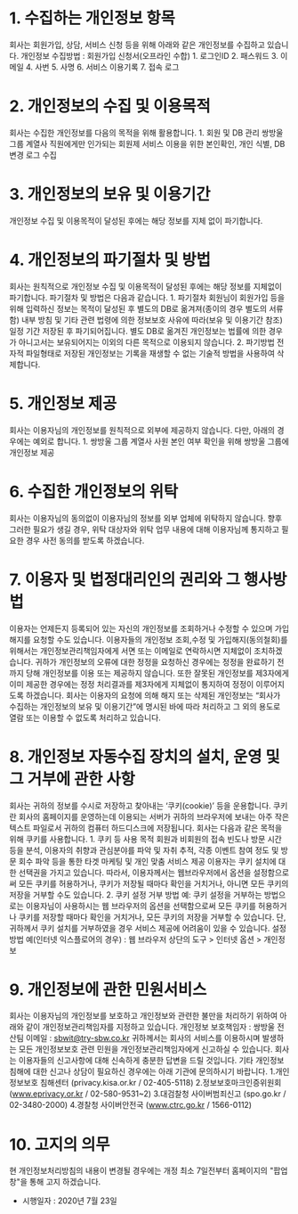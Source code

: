 # 1. 수집하는 개인정보 항목

회사는 회원가입, 상담, 서비스 신청 등을 위해 아래와 같은 개인정보를 수집하고 있습니다.
개인정보 수집방법 : 회원가입 신청서(오프라인 수합)
	1.	로그인ID
	2. 패스워드
	3. 이메일
	4. 사번
	5. 사명
	6. 서비스 이용기록
	7. 접속 로그

# 2. 개인정보의 수집 및 이용목적
회사는 수집한 개인정보를 다음의 목적을 위해 활용합니다.
	1. 회원 및 DB 관리
	   쌍방울 그룹 계열사 직원에게만 인가되는 회원제 서비스 이용을 위한 본인확인, 개인 식별,  DB 변경 로그 수집

# 3. 개인정보의 보유 및 이용기간
개인정보 수집 및 이용목적이 달성된 후에는 해당 정보를 지체 없이 파기합니다.

# 4. 개인정보의 파기절차 및 방법
회사는 원칙적으로 개인정보 수집 및 이용목적이 달성된 후에는 해당 정보를 지체없이 파기합니다. 파기절차 및 방법은 다음과 같습니다.
	1. 파기절차
	회원님이 회원가입 등을 위해 입력하신 정보는 목적이 달성된 후 별도의 DB로 옮겨져(종이의 경우 별도의 서류함) 내부 방침 및 기타 관련 법령에 의한 정보보호 사유에 따라(보유 및 이용기간 참조) 일정 기간 저장된 후 파기되어집니다. 별도 DB로 옮겨진 개인정보는 법률에 의한 경우가 아니고서는 보유되어지는 이외의 다른 목적으로 이용되지 않습니다.
	2. 파기방법
	전자적 파일형태로 저장된 개인정보는 기록을 재생할 수 없는 기술적 방법을 사용하여 삭제합니다.

# 5. 개인정보 제공
회사는 이용자님의 개인정보를 원칙적으로 외부에 제공하지 않습니다. 다만, 아래의 경우에는 예외로 합니다.
	1. 쌍방울 그룹 계열사 사원 본인 여부 확인을 위해 쌍방울 그룹에 개인정보 제공


# 6. 수집한 개인정보의 위탁
회사는 이용자님의 동의없이 이용자님의 정보를 외부 업체에 위탁하지 않습니다. 향후 그러한 필요가 생길 경우, 위탁 대상자와 위탁 업무 내용에 대해 이용자님께 통지하고 필요한 경우 사전 동의를 받도록 하겠습니다.

# 7. 이용자 및 법정대리인의 권리와 그 행사방법
이용자는 언제든지 등록되어 있는 자신의 개인정보를 조회하거나 수정할 수 있으며 가입해지를 요청할 수도 있습니다.
이용자들의 개인정보 조회,수정 및 가입해지(동의철회)를 위해서는 개인정보관리책임자에게 서면 또는 이메일로 연락하시면 지체없이 조치하겠습니다.
귀하가 개인정보의 오류에 대한 정정을 요청하신 경우에는 정정을 완료하기 전까지 당해 개인정보를 이용 또는 제공하지 않습니다. 또한 잘못된 개인정보를 제3자에게 이미 제공한 경우에는 정정 처리결과를 제3자에게 지체없이 통지하여 정정이 이루어지도록 하겠습니다.
회사는 이용자의 요청에 의해 해지 또는 삭제된 개인정보는 “회사가 수집하는 개인정보의 보유 및 이용기간”에 명시된 바에 따라 처리하고 그 외의 용도로 열람 또는 이용할 수 없도록 처리하고 있습니다.

# 8. 개인정보 자동수집 장치의 설치, 운영 및 그 거부에 관한 사항
회사는 귀하의 정보를 수시로 저장하고 찾아내는 ‘쿠키(cookie)’ 등을 운용합니다. 쿠키란 회사의 홈페이지를 운영하는데 이용되는 서버가 귀하의 브라우저에 보내는 아주 작은 텍스트 파일로서 귀하의 컴퓨터 하드디스크에 저장됩니다. 회사는 다음과 같은 목적을 위해 쿠키를 사용합니다.
	1. 쿠키 등 사용 목적
	회원과 비회원의 접속 빈도나 방문 시간 등을 분석, 이용자의 취향과 관심분야를 파악 및 자취 추적, 각종 이벤트 참여 정도 및 방문 회수 파악 등을 통한 타겟 마케팅 및 개인 맞춤 서비스 제공
	이용자는 쿠키 설치에 대한 선택권을 가지고 있습니다. 따라서, 이용자께서는 웹브라우저에서 옵션을 설정함으로써 모든 쿠키를 허용하거나, 쿠키가 저장될 때마다 확인을 거치거나, 아니면 모든 쿠키의 저장을 거부할 수도 있습니다.
	2. 쿠키 설정 거부 방법
	예: 쿠키 설정을 거부하는 방법으로는 이용자님이 사용하시는 웹 브라우저의 옵션을 선택함으로써 모든 쿠키를 허용하거나 쿠키를 저장할 때마다 확인을 거치거나, 모든 쿠키의 저장을 거부할 수 있습니다. 단, 귀하께서 쿠키 설치를 거부하였을 경우 서비스 제공에 어려움이 있을 수 있습니다.
	설정방법 예(인터넷 익스플로어의 경우) : 웹 브라우저 상단의 도구 > 인터넷 옵션 > 개인정보

# 9. 개인정보에 관한 민원서비스
회사는 이용자님의 개인정보를 보호하고 개인정보와 관련한 불만을 처리하기 위하여 아래와 같이 개인정보관리책임자를 지정하고 있습니다.
개인정보 보호책임자 : 쌍방울 전산팀
이메일 : sbwit@try-sbw.co.kr
귀하께서는 회사의 서비스를 이용하시며 발생하는 모든 개인정보보호 관련 민원을 개인정보관리책임자에게 신고하실 수 있습니다. 회사는 이용자들의 신고사항에 대해 신속하게 충분한 답변을 드릴 것입니다.
기타 개인정보침해에 대한 신고나 상담이 필요하신 경우에는 아래 기관에 문의하시기 바랍니다.
	1.개인정보보호 침해센터 (privacy.kisa.or.kr / 02-405-5118)
	2.정보보호마크인증위원회 (www.eprivacy.or.kr / 02-580-9531~2)
	3.대검찰청 사이버범죄신고 (spo.go.kr / 02-3480-2000)
	4.경찰청 사이버안전국 (www.ctrc.go.kr / 1566-0112)


# 10. 고지의 의무
현 개인정보처리방침의 내용이 변경될 경우에는 개정 최소 7일전부터 홈페이지의 "팝업창"을 통해 고지 하겠습니다.
- 시행일자 : 2020년 7월 23일

